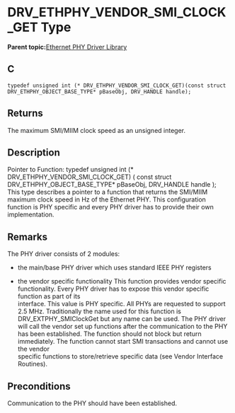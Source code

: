 # DRV\_ETHPHY\_VENDOR\_SMI\_CLOCK\_GET Type

**Parent topic:**[Ethernet PHY Driver Library](GUID-F4DF749A-0F8C-4482-8661-C005A0BE0CF4.md)

## C

```
typedef unsigned int (* DRV_ETHPHY_VENDOR_SMI_CLOCK_GET)(const struct DRV_ETHPHY_OBJECT_BASE_TYPE* pBaseObj, DRV_HANDLE handle); 
```

## Returns

The maximum SMI/MIIM clock speed as an unsigned integer.

## Description

Pointer to Function: typedef unsigned int \(\* DRV\_ETHPHY\_VENDOR\_SMI\_CLOCK\_GET\) \( const struct DRV\_ETHPHY\_OBJECT\_BASE\_TYPE\* pBaseObj, DRV\_HANDLE handle \);<br />This type describes a pointer to a function that returns the SMI/MIIM maximum clock speed in Hz of the Ethernet PHY. This configuration function is PHY specific and every PHY driver has to provide their own implementation.

## Remarks

The PHY driver consists of 2 modules:

-   the main/base PHY driver which uses standard IEEE PHY registers

-   the vendor specific functionality This function provides vendor specific functionality. Every PHY driver has to expose this vendor specific function as part of its<br />interface. This value is PHY specific. All PHYs are requested to support 2.5 MHz. Traditionally the name used for this function is DRV\_EXTPHY\_SMIClockGet but any name can be used. The PHY driver will call the vendor set up functions after the communication to the PHY has been established. The function should not block but return immediately. The function cannot start SMI transactions and cannot use the vendor<br />specific functions to store/retrieve specific data \(see Vendor Interface Routines\).


## Preconditions

Communication to the PHY should have been established.

